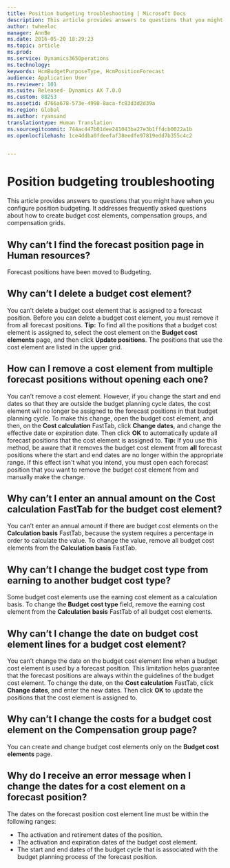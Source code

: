 ```yaml
---
title: Position budgeting troubleshooting | Microsoft Docs
description: This article provides answers to questions that you might have when you configure position budgeting. It addresses frequently asked questions about how to create budget cost elements, compensation groups, and compensation grids.
author: twheeloc
manager: AnnBe
ms.date: 2016-05-20 18:29:23
ms.topic: article
ms.prod: 
ms.service: Dynamics365Operations
ms.technology: 
keywords: HcmBudgetPurposeType, HcmPositionForecast
audience: Application User
ms.reviewer: 101
ms.suite: Released- Dynamics AX 7.0.0
ms.custom: 88253
ms.assetid: d766a678-573e-4998-8aca-fc83d3d2d39a
ms.region: Global
ms.author: ryansand
translationtype: Human Translation
ms.sourcegitcommit: 744ac447b01dee241043ba27e3b1ffdcb0022a1b
ms.openlocfilehash: 1ce4ddba0fdeefaf38eedfe97819edd7b355c4c2


---
```


# <a name="position-budgeting-troubleshooting"></a>Position budgeting troubleshooting

This article provides answers to questions that you might have when you configure position budgeting. It addresses frequently asked questions about how to create budget cost elements, compensation groups, and compensation grids. 

<a name="why-cant-i-find-the-forecast-position-page-in-human-resources"></a>Why can’t I find the forecast position page in Human resources?
---------------------------------------------------------------

Forecast positions have been moved to Budgeting.

## <a name="why-cant-i-delete-a-budget-cost-element"></a>Why can’t I delete a budget cost element?
You can’t delete a budget cost element that is assigned to a forecast position. Before you can delete a budget cost element, you must remove it from all forecast positions. **Tip:** To find all the positions that a budget cost element is assigned to, select the cost element on the **Budget cost elements** page, and then click **Update positions**. The positions that use the cost element are listed in the upper grid.

## <a name="how-can-i-remove-a-cost-element-from-multiple-forecast-positions-without-opening-each-one"></a>How can I remove a cost element from multiple forecast positions without opening each one?
You can’t remove a cost element. However, if you change the start and end dates so that they are outside the budget planning cycle dates, the cost element will no longer be assigned to the forecast positions in that budget planning cycle. To make this change, open the budget cost element, and then, on the **Cost calculation** FastTab, click **Change dates**, and change the effective date or expiration date. Then click **OK** to automatically update all forecast positions that the cost element is assigned to. **Tip:** If you use this method, be aware that it removes the budget cost element from **all** forecast positions where the start and end dates are no longer within the appropriate range. If this effect isn't what you intend, you must open each forecast position that you want to remove the budget cost element from and manually make the change.

## <a name="why-cant-i-enter-an-annual-amount-on-the-cost-calculation-fasttab-for-the-budget-cost-element"></a>Why can’t I enter an annual amount on the Cost calculation FastTab for the budget cost element?
You can’t enter an annual amount if there are budget cost elements on the **Calculation basis** FastTab, because the system requires a percentage in order to calculate the value. To change the value, remove all budget cost elements from the **Calculation basis** FastTab.

## <a name="why-cant-i-change-the-budget-cost-type-from-earning-to-another-budget-cost-type"></a>Why can’t I change the budget cost type from earning to another budget cost type?
Some budget cost elements use the earning cost element as a calculation basis. To change the **Budget cost type** field, remove the earning cost element from the **Calculation basis** FastTab of all budget cost elements.

## <a name="why-cant-i-change-the-date-on-budget-cost-element-lines-for-a-budget-cost-element"></a>Why can’t I change the date on budget cost element lines for a budget cost element?
You can’t change the date on the budget cost element line when a budget cost element is used by a forecast position. This limitation helps guarantee that the forecast positions are always within the guidelines of the budget cost element. To change the date, on the **Cost calculation** FastTab, click **Change dates**, and enter the new dates. Then click **OK** to update the positions that the cost element is assigned to.

## <a name="why-cant-i-change-the-costs-for-a-budget-cost-element-on-the-compensation-group-page"></a>Why can’t I change the costs for a budget cost element on the Compensation group page?
You can create and change budget cost elements only on the **Budget cost elements** page.

## <a name="why-do-i-receive-an-error-message-when-i-change-the-dates-for-a-cost-element-on-a-forecast-position"></a>Why do I receive an error message when I change the dates for a cost element on a forecast position?
The dates on the forecast position cost element line must be within the following ranges:

-   The activation and retirement dates of the position.
-   The activation and expiration dates of the budget cost element.
-   The start and end dates of the budget cycle that is associated with the budget planning process of the forecast position.





<!--HONumber=Feb17_HO3-->



